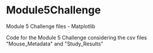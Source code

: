 # Module5Challenge
Module 5 Challenge files - Matplotlib

Code for the Module 5 Challenge considering the csv files "Mouse_Metadata" and "Study_Results"
